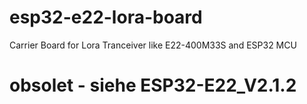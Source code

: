# esp32-e22-lora-board
Carrier Board for Lora Tranceiver like E22-400M33S and ESP32 MCU

# obsolet - siehe ESP32-E22_V2.1.2
